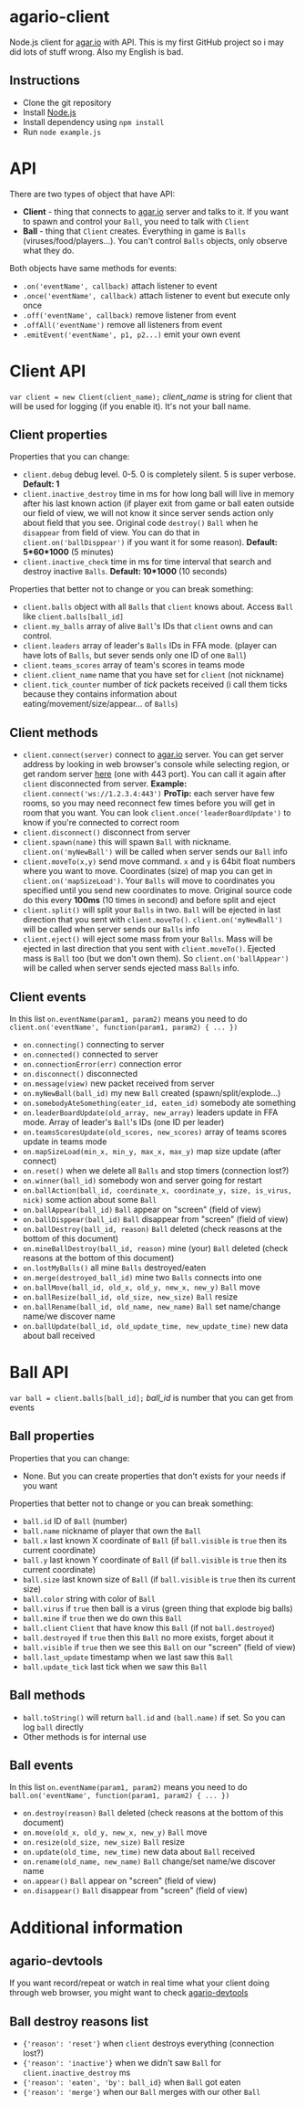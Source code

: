 # agario-client
Node.js client for [agar.io](http://agar.io) with API.
This is my first GitHub project so i may did lots of stuff wrong. Also my English is bad.

## Instructions ##
- Clone the git repository
- Install [Node.js](https://nodejs.org/)
- Install dependency using `npm install`
- Run `node example.js`

# API #
There are two types of object that have API:

- **Client** - thing that connects to [agar.io](http://agar.io) server and talks to it. If you want to spawn and control your `Ball`, you need to talk with `Client`
- **Ball** - thing that `Client` creates. Everything in game is `Balls` (viruses/food/players...). You can't control `Balls` objects, only observe what they do.

Both objects have same methods for events:

- `.on('eventName', callback)` attach listener to event
- `.once('eventName', callback)` attach listener to event but execute only once
- `.off('eventName', callback)` remove listener from event
- `.offAll('eventName')` remove all listeners from event
- `.emitEvent('eventName', p1, p2...)` emit your own event

# Client API #
`var client = new Client(client_name);` *client_name* is string for client that will be used for logging (if you enable it). It's not your ball name.

## Client properties ##
Properties that you can change:

- `client.debug` debug level. 0-5. 0 is completely silent. 5 is super verbose. **Default: 1**
- `client.inactive_destroy` time in ms for how long ball will live in memory after his last known action (if player exit from game or ball eaten outside our field of view, we will not know it since server sends action only about field that you see. Original code `destroy()` `Ball` when he `disappear` from field of view. You can do that in `client.on('ballDisppear')` if you want it for some reason). **Default: 5\*60\*1000** (5 minutes)
- `client.inactive_check` time in ms for time interval that search and destroy inactive `Balls`. **Default: 10\*1000** (10 seconds)

Properties that better not to change or you can break something:

- `client.balls` object with all `Balls` that `client` knows about. Access `Ball` like `client.balls[ball_id]`
- `client.my_balls` array of alive `Ball`'s IDs that `client` owns and can control.
- `client.leaders` array of leader's `Balls` IDs in FFA mode. (player can have lots of `Balls`, but sever sends only one ID of one `Ball`)
- `client.teams_scores` array of team's scores in teams mode
- `client.client_name` name that you have set for `client` (not nickname)
- `client.tick_counter` number of *tick* packets received (i call them ticks because they contains information about eating/movement/size/appear... of `Balls`)

## Client methods ##
- `client.connect(server)` connect to [agar.io](http://agar.io) server. You can get server address by looking in web browser's console while selecting region, or get random server [here](http://m.agar.io/) (one with 443 port). You can call it again after `client` disconnected from server. **Example:** `client.connect('ws://1.2.3.4:443')` **ProTip:** each server have few rooms, so you may need reconnect few times before you will get in room that you want. You can look `client.once('leaderBoardUpdate')` to know if you're connected to correct room
- `client.disconnect()` disconnect from server
- `client.spawn(name)` this will spawn `Ball` with nickname. `client.on('myNewBall')` will be called when server sends our `Ball` info
- `client.moveTo(x,y)` send move command. `x` and `y` is 64bit float numbers where you want to move. Coordinates (size) of map you can get in `client.on('mapSizeLoad')`. Your `Balls` will move to coordinates you specified until you send new coordinates to move. Original source code do this every **100ms** (10 times in second) and before split and eject
- `client.split()` will split your `Balls` in two. `Ball` will be ejected in last direction that you sent with `client.moveTo()`. `client.on('myNewBall')` will be called when server sends our `Balls` info
- `client.eject()` will eject some mass from your `Balls`. Mass will be ejected in last direction that you sent with `client.moveTo()`. Ejected mass is `Ball` too (but we don't own them). So `client.on('ballAppear')` will be called when server sends ejected mass `Balls` info.

## Client events ##
In this list `on.eventName(param1, param2)` means you need to do `client.on('eventName', function(param1, param2) { ... })`

- `on.connecting()` connecting to server
- `on.connected()` connected to server
- `on.connectionError(err)` connection error
- `on.disconnect()` disconnected
- `on.message(view)` new packet received from server
- `on.myNewBall(ball_id)` my new `Ball` created (spawn/split/explode...)
- `on.somebodyAteSomething(eater_id, eaten_id)` somebody ate something
- `on.leaderBoardUpdate(old_array, new_array)` leaders update in FFA mode. Array of leader's `Ball`'s IDs (one ID per leader)
- `on.teamsScoresUpdate(old_scores, new_scores)` array of teams scores update in teams mode
- `on.mapSizeLoad(min_x, min_y, max_x, max_y)` map size update (after connect)
- `on.reset()` when we delete all `Balls` and stop timers (connection lost?)
- `on.winner(ball_id)` somebody won and server going for restart
- `on.ballAction(ball_id, coordinate_x, coordinate_y, size, is_virus, nick)` some action about some `Ball`
- `on.ballAppear(ball_id)` `Ball` appear on "screen" (field of view)
- `on.ballDisppear(ball_id)` `Ball` disappear from "screen" (field of view)
- `on.ballDestroy(ball_id, reason)` `Ball` deleted (check reasons at the bottom of this document)
- `on.mineBallDestroy(ball_id, reason)` mine (your) `Ball` deleted (check reasons at the bottom of this document)
- `on.lostMyBalls()` all mine `Balls` destroyed/eaten
- `on.merge(destroyed_ball_id)` mine two `Balls` connects into one
- `on.ballMove(ball_id, old_x, old_y, new_x, new_y)` `Ball` move
- `on.ballResize(ball_id, old_size, new_size)` `Ball` resize
- `on.ballRename(ball_id, old_name, new_name)` `Ball` set name/change name/we discover name
- `on.ballUpdate(ball_id, old_update_time, new_update_time)` new data about ball received

# Ball API #
`var ball = client.balls[ball_id];` *ball_id* is number that you can get from events

## Ball properties ##
Properties that you can change:

- None. But you can create properties that don't exists for your needs if you want

Properties that better not to change or you can break something:

- `ball.id` ID of `Ball` (number)
- `ball.name` nickname of player that own the `Ball`
- `ball.x` last known X coordinate of `Ball` (if `ball.visible` is `true` then its current coordinate)
- `ball.y` last known Y coordinate of `Ball` (if `ball.visible` is `true` then its current coordinate)
- `ball.size` last known size of `Ball` (if `ball.visible` is `true` then its current size)
- `ball.color` string with color of `Ball`
- `ball.virus` if `true` then ball is a virus (green thing that explode big balls)
- `ball.mine` if `true` then we do own this `Ball`
- `ball.client` `Client` that have know this `Ball` (if not `ball.destroyed`)
- `ball.destroyed` if `true` then this `Ball` no more exists, forget about it
- `ball.visible` if `true` then we see this `Ball` on our "screen" (field of view)
- `ball.last_update` timestamp when we last saw this `Ball`
- `ball.update_tick` last tick when we saw this `Ball`

## Ball methods ##
- `ball.toString()` will return `ball.id` and `(ball.name)` if set. So you can log `ball` directly
- Other methods is for internal use

## Ball events ##
In this list `on.eventName(param1, param2)` means you need to do `ball.on('eventName', function(param1, param2) { ... })`

 - `on.destroy(reason)` `Ball` deleted (check reasons at the bottom of this document)
 - `on.move(old_x, old_y, new_x, new_y)` `Ball` move
 - `on.resize(old_size, new_size)` `Ball` resize
 - `on.update(old_time, new_time)` new data about `Ball` received
 - `on.rename(old_name, new_name)` `Ball` change/set name/we discover name
 - `on.appear()` `Ball` appear on "screen" (field of view)
 - `on.disappear()` `Ball` disappear from "screen" (field of view)

# Additional information #

## agario-devtools ##
If you want record/repeat or watch in real time what your client doing through web browser, you might want to check [agario-devtools](https://github.com/pulviscriptor/agario-devtools)

## Ball destroy reasons list ##
- `{'reason': 'reset'}` when `client` destroys everything (connection lost?)
- `{'reason': 'inactive'}` when we didn't saw `Ball` for `client.inactive_destroy` ms
- `{'reason': 'eaten', 'by': ball_id}` when `Ball` got eaten
- `{'reason': 'merge'}` when our `Ball` merges with our other `Ball`
